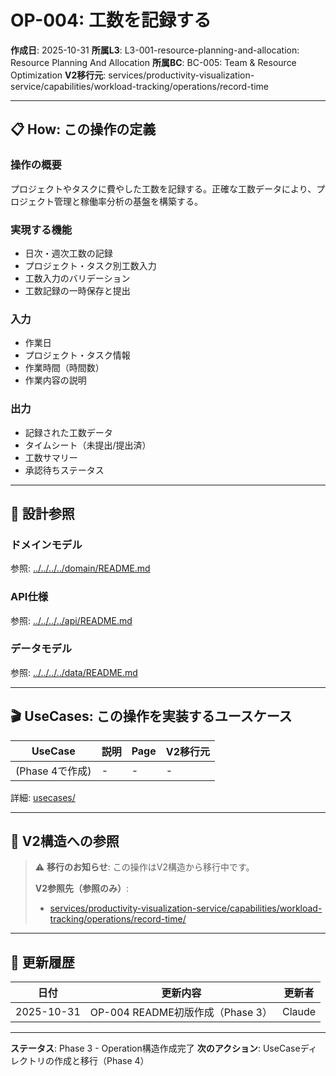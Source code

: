 # OP-004: 工数を記録する

**作成日**: 2025-10-31
**所属L3**: L3-001-resource-planning-and-allocation: Resource Planning And Allocation
**所属BC**: BC-005: Team & Resource Optimization
**V2移行元**: services/productivity-visualization-service/capabilities/workload-tracking/operations/record-time

---

## 📋 How: この操作の定義

### 操作の概要
プロジェクトやタスクに費やした工数を記録する。正確な工数データにより、プロジェクト管理と稼働率分析の基盤を構築する。

### 実現する機能
- 日次・週次工数の記録
- プロジェクト・タスク別工数入力
- 工数入力のバリデーション
- 工数記録の一時保存と提出

### 入力
- 作業日
- プロジェクト・タスク情報
- 作業時間（時間数）
- 作業内容の説明

### 出力
- 記録された工数データ
- タイムシート（未提出/提出済）
- 工数サマリー
- 承認待ちステータス

---

## 🔗 設計参照

### ドメインモデル
参照: [../../../../domain/README.md](../../../../domain/README.md)

### API仕様
参照: [../../../../api/README.md](../../../../api/README.md)

### データモデル
参照: [../../../../data/README.md](../../../../data/README.md)

---

## 🎬 UseCases: この操作を実装するユースケース

| UseCase | 説明 | Page | V2移行元 |
|---------|------|------|---------|
| (Phase 4で作成) | - | - | - |

詳細: [usecases/](usecases/)

---

## 🔗 V2構造への参照

> ⚠️ **移行のお知らせ**: この操作はV2構造から移行中です。
>
> **V2参照先（参照のみ）**:
> - [services/productivity-visualization-service/capabilities/workload-tracking/operations/record-time/](../../../../../../../services/productivity-visualization-service/capabilities/workload-tracking/operations/record-time/)

---

## 📝 更新履歴

| 日付 | 更新内容 | 更新者 |
|------|---------|--------|
| 2025-10-31 | OP-004 README初版作成（Phase 3） | Claude |

---

**ステータス**: Phase 3 - Operation構造作成完了
**次のアクション**: UseCaseディレクトリの作成と移行（Phase 4）
